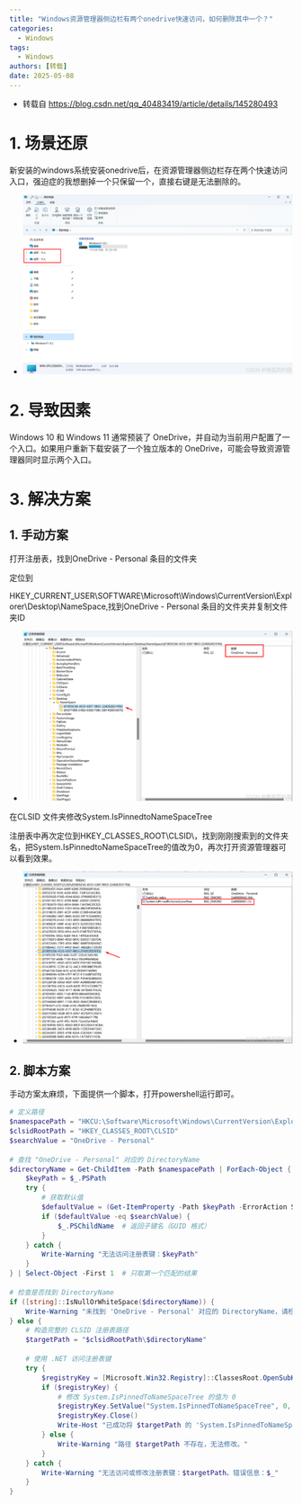 ```yaml
---
title: "Windows资源管理器侧边栏有两个onedrive快速访问，如何删除其中一个？"
categories:
  - Windows
tags:
  - Windows
authors: [转载]
date: 2025-05-08
---
```


- 转载自 https://blog.csdn.net/qq_40483419/article/details/145280493

# 1. 场景还原
新安装的windows系统安装onedrive后，在资源管理器侧边栏存在两个快速访问入口，强迫症的我想删掉一个只保留一个，直接右键是无法删除的。

- ![1](./2025-05-08_images/1.png)


# 2. 导致因素
Windows 10 和 Windows 11 通常预装了 OneDrive，并自动为当前用户配置了一个入口。如果用户重新下载安装了一个独立版本的 OneDrive，可能会导致资源管理器同时显示两个入口。

# 3. 解决方案

## 1. 手动方案
打开注册表，找到OneDrive - Personal 条目的文件夹

定位到

HKEY_CURRENT_USER\SOFTWARE\Microsoft\Windows\CurrentVersion\Explorer\Desktop\NameSpace,找到OneDrive - Personal 条目的文件夹并复制文件夹ID

- ![2](./2025-05-08_images/2.png)

在CLSID 文件夹修改System.IsPinnedtoNameSpaceTree 

注册表中再次定位到HKEY_CLASSES_ROOT\CLSID\，找到刚刚搜索到的文件夹名，把System.IsPinnedtoNameSpaceTree的值改为0，再次打开资源管理器可以看到效果。
- ![3](./2025-05-08_images/3.png)


## 2. 脚本方案 
手动方案太麻烦，下面提供一个脚本，打开powershell运行即可。

```powershell
# 定义路径
$namespacePath = "HKCU:\Software\Microsoft\Windows\CurrentVersion\Explorer\Desktop\NameSpace"
$clsidRootPath = "HKEY_CLASSES_ROOT\CLSID"
$searchValue = "OneDrive - Personal"
 
# 查找 "OneDrive - Personal" 对应的 DirectoryName
$directoryName = Get-ChildItem -Path $namespacePath | ForEach-Object {
    $keyPath = $_.PSPath
    try {
        # 获取默认值
        $defaultValue = (Get-ItemProperty -Path $keyPath -ErrorAction Stop)."(default)"
        if ($defaultValue -eq $searchValue) {
            $_.PSChildName  # 返回子键名（GUID 格式）
        }
    } catch {
        Write-Warning "无法访问注册表键：$keyPath"
    }
} | Select-Object -First 1  # 只取第一个匹配的结果
 
# 检查是否找到 DirectoryName
if ([string]::IsNullOrWhiteSpace($directoryName)) {
    Write-Warning "未找到 'OneDrive - Personal' 对应的 DirectoryName，请检查注册表内容是否正确。"
} else {
    # 构造完整的 CLSID 注册表路径
    $targetPath = "$clsidRootPath\$directoryName"
 
    # 使用 .NET 访问注册表键
    try {
        $registryKey = [Microsoft.Win32.Registry]::ClassesRoot.OpenSubKey("CLSID\$directoryName", $true)
        if ($registryKey) {
            # 修改 System.IsPinnedToNameSpaceTree 的值为 0
            $registryKey.SetValue("System.IsPinnedToNameSpaceTree", 0, [Microsoft.Win32.RegistryValueKind]::DWord)
            $registryKey.Close()
            Write-Host "已成功将 $targetPath 的 'System.IsPinnedToNameSpaceTree' 修改为 0。" -ForegroundColor Green
        } else {
            Write-Warning "路径 $targetPath 不存在，无法修改。"
        }
    } catch {
        Write-Warning "无法访问或修改注册表键：$targetPath。错误信息：$_"
    }
}
```
